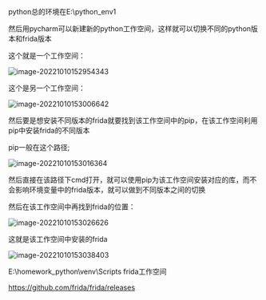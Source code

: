 python总的环境在E:\python_env1

然后用pycharm可以新建新的python工作空间，这样就可以切换不同的python版本和frida版本

这个就是一个工作空间：

![image-20221010152954343](pyhton环境问题总结.assets/image-20221010152954343.png)

这个是另一个工作空间：


![image-20221010153006642](pyhton环境问题总结.assets/image-20221010153006642.png)

然后要是想安装不同版本的frida就要找到该工作空间中的pip，在该工作空间利用pip中安装frida的不同版本

pip一般在这个路径;

![image-20221010153016364](pyhton环境问题总结.assets/image-20221010153016364.png)

然后直接在该路径下cmd打开，就可以使用pip为该工作空间安装对应的库，而不会影响环境变量中的frida版本，就可以做到不同版本之间的切换

然后在该工作空间中再找到frida的位置：

![image-20221010153026626](pyhton环境问题总结.assets/image-20221010153026626.png)

这就是该工作空间中安装的frida

![image-20221010153038403](pyhton环境问题总结.assets/image-20221010153038403.png)

E:\homework_python\venv\Scripts        frida工作空间

https://github.com/frida/frida/releases